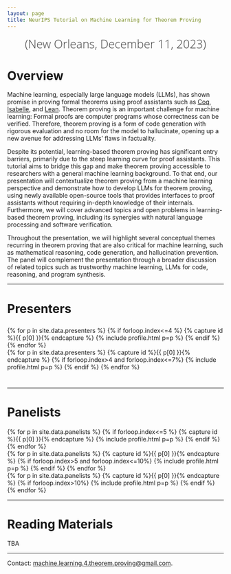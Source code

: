 ```yaml
---
layout: page
title: NeurIPS Tutorial on Machine Learning for Theorem Proving
---
```

<div class="venue" style="font-size: 27px; display: block; font-family: 'Open Sans', 'Helvetica Neue', Helvetica, Arial, sans-serif; font-weight: 300; color: #404040; text-align: center;">
  (New Orleans, December 11, 2023)
</div>



<div class="sharethis-inline-share-buttons"></div>
<meta name="thumbnail" content="./img/neurips-logo-new.jpg" />


# Overview

Machine learning, especially large language models (LLMs), has shown promise
in proving formal theorems using proof assistants such as [Coq](https://coq.inria.fr/), [Isabelle](https://isabelle.in.tum.de/), and [Lean](https://leanprover.github.io/). Theorem proving is an important challenge for machine learning: Formal proofs
are computer programs whose correctness can be verified. Therefore, theorem
proving is a form of code generation with rigorous evaluation and no room for
the model to hallucinate, opening up a new avenue for addressing LLMs’ flaws
in factuality. 

Despite its potential, learning-based theorem proving has significant
entry barriers, primarily due to the steep learning curve for proof assistants. This
tutorial aims to bridge this gap and make theorem proving accessible to researchers
with a general machine learning background. To that end, our presentation will contextualize
theorem proving from a machine learning perspective and demonstrate
how to develop LLMs for theorem proving, using newly available open-source
tools that provides interfaces to proof assistants without requiring in-depth knowledge
of their internals. Furthermore, we will cover advanced topics and open
problems in learning-based theorem proving, including its synergies with natural
language processing and software verification. 

Throughout the presentation, we
will highlight several conceptual themes recurring in theorem proving that are also
critical for machine learning, such as mathematical reasoning, code generation,
and hallucination prevention. The panel will complement the presentation through
a broader discussion of related topics such as trustworthy machine learning, LLMs
for code, reasoning, and program synthesis.

<hr>


# Presenters
<div class="container" style="margin-top: 25px;margin-bottom: 40px;">
  <div class="row">
    {% for p in site.data.presenters %}
    {% if forloop.index<=4 %}
    {% capture id %}{{ p[0] }}{% endcapture %}
    {% include profile.html p=p %}
    {% endif %}
    {% endfor %}
  </div>
  <div class="row">
    {% for p in site.data.presenters %}
    {% capture id %}{{ p[0] }}{% endcapture %}
    {% if forloop.index>4 and forloop.index<=7%}
    {% include profile.html p=p %}
    {% endif %}
    {% endfor %}
  </div>
</div>
<hr>

# Panelists
<div class="container" style="margin-top: 20px;margin-bottom: 0px;">
  <div class="row">
    {% for p in site.data.panelists %}
    {% if forloop.index<=5 %}
    {% capture id %}{{ p[0] }}{% endcapture %}
    {% include profile.html p=p %}
    {% endif %}
    {% endfor %}
  </div>
  <div class="row">
    {% for p in site.data.panelists %}
    {% capture id %}{{ p[0] }}{% endcapture %}
    {% if forloop.index>5 and forloop.index<=10%}
    {% include profile.html p=p %}
    {% endif %}
    {% endfor %}
  </div>
  <div class="row">
    {% for p in site.data.panelists %}
    {% capture id %}{{ p[0] }}{% endcapture %}
    {% if forloop.index>10%}
    {% include profile.html p=p %}
    {% endif %}
    {% endfor %}
  </div>
</div>
<hr>


# Reading Materials

TBA

<hr>

Contact: <machine.learning.4.theorem.proving@gmail.com>.
